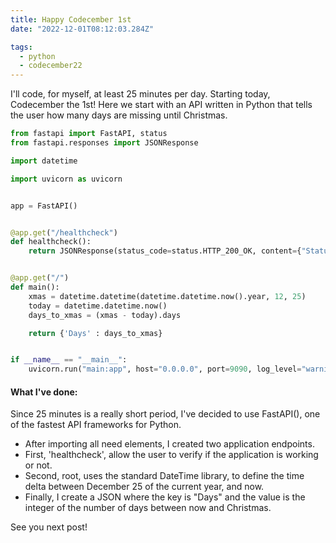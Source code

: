 ```yaml
---
title: Happy Codecember 1st
date: "2022-12-01T08:12:03.284Z"

tags:
  - python
  - codecember22
---
```


I'll code, for myself, at least 25 minutes per day.
Starting today, Codecember the 1st!
Here we start with an API written in Python that tells the user how many days are missing until Christmas.

```main.py
from fastapi import FastAPI, status
from fastapi.responses import JSONResponse

import datetime

import uvicorn as uvicorn


app = FastAPI()


@app.get("/healthcheck")
def healthcheck():
    return JSONResponse(status_code=status.HTTP_200_OK, content={"Status": "Running"})


@app.get("/")
def main():
    xmas = datetime.datetime(datetime.datetime.now().year, 12, 25)
    today = datetime.datetime.now()
    days_to_xmas = (xmas - today).days

    return {'Days' : days_to_xmas}


if __name__ == "__main__":
    uvicorn.run("main:app", host="0.0.0.0", port=9090, log_level="warning")
```


#### What I've done:

Since 25 minutes is a really short period, I've decided to use FastAPI(), one of the fastest API frameworks for Python.
* After importing all need elements, I created two application endpoints. 
* First, 'healthcheck', allow the user to verify if the application is working or not.
* Second, root, uses the standard DateTime library, to define the time delta between December 25 of the current year, and now.
* Finally, I create a JSON where the key is "Days" and the value is the integer of the number of days between now and Christmas.



See you next post!